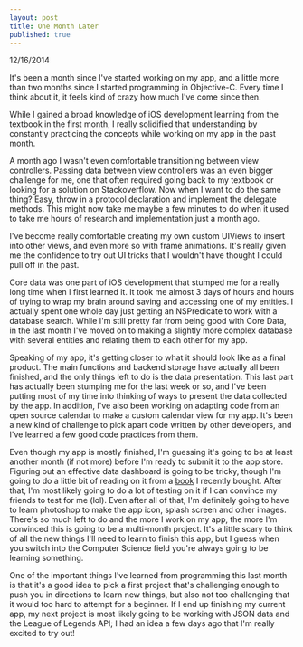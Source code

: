 ```yaml
---
layout: post
title: One Month Later
published: true
---
```


12/16/2014

It's been a month since I've started working on my app, and a little more than two months since I started programming in Objective-C. Every time I think about it, it feels kind of crazy how much I've come since then. 

While I gained a broad knowledge of iOS development learning from the textbook in the first month, I really solidified that understanding by constantly practicing the concepts while working on my app in the past month.

A month ago I wasn't even comfortable transitioning between view controllers. Passing data between view controllers was an even bigger challenge for me, one that often required going back to my textbook or looking for a solution on Stackoverflow. Now when I want to do the same thing? Easy, throw in a protocol declaration and implement the delegate methods. This might now take me maybe a few minutes to do when it used to take me hours of research and implementation just a month ago.

I've become really comfortable creating my own custom UIViews to insert into other views, and even more so with frame animations. It's really given me the confidence to try out UI tricks that I wouldn't have thought I could pull off in the past. 

Core data was one part of iOS development that stumped me for a really long time when I first learned it. It took me almost 3 days of hours and hours of trying to wrap my brain around saving and accessing one of my entities. I actually spent one whole day just getting an NSPredicate to work with a database search. While I'm still pretty far from being good with Core Data, in the last month I've moved on to making a slightly more complex database with several entities and relating them to each other for my app. 

Speaking of my app, it's getting closer to what it should look like as a final product. The main functions and backend storage have actually all been finished, and the only things left to do is the data presentation. This last part has actually been stumping me for the last week or so, and I've been putting most of my time into thinking of ways to present the data collected by the app. In addition, I've also been working on adapting code from an open source calendar to make a custom calendar view for my app. It's been a new kind of challenge to pick apart code written by other developers, and I've learned a few good code practices from them. 

Even though my app is mostly finished, I'm guessing it's going to be at least another month (if not more) before I'm ready to submit it to the app store. Figuring out an effective data dashboard is going to be tricky, though I'm going to do a little bit of reading on it from a [book](http://www.amazon.com/Information-Dashboard-Design-At-Glance/dp/1938377001) I recently bought. After that, I'm most likely going to do a lot of testing on it if I can convince my friends to test for me (lol). Even after all of that, I'm definitely going to have to learn photoshop to make the app icon, splash screen and other images. There's so much left to do and the more I work on my app, the more I'm convinced this is going to be a multi-month project. It's a little scary to think of all the new things I'll need to learn to finish this app, but I guess when you switch into the Computer Science field you're always going to be learning something. 




One of the important things I've learned from programming this last month is that it's a good idea to pick a first project that's challenging enough to push you in directions to learn new things, but also not too challenging that it would too hard to attempt for a beginner. If I end up finishing my current app, my next project is most likely going to be working with JSON data and the League of Legends API; I had an idea a few days ago that I'm really excited to try out!






